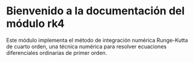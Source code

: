 # Bienvenido a la documentación del módulo rk4

Este módulo implementa el método de integración numérica Runge-Kutta de cuarto orden, una técnica numérica para resolver ecuaciones diferenciales ordinarias de primer orden.

